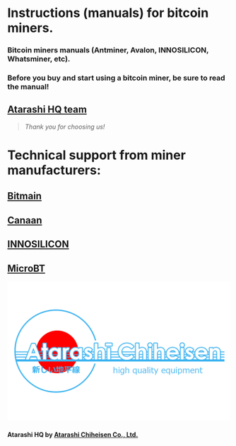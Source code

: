 # Instructions (manuals) for bitcoin miners.
### Bitcoin miners manuals (Antminer, Avalon, INNOSILICON, Whatsminer, etc).
### Before you buy and start using a bitcoin miner, be sure to read the manual!

## [Atarashi HQ team](https://atarashihq.com/)
> *Thank you for choosing us!*


# Technical support from miner manufacturers:

## [Bitmain](https://support.bitmain.com/hc/en-us/categories/115000999127-Product-Manuals)
## [Canaan](https://canaan.io/service/447)
## [INNOSILICON](https://www.innosilicon.com/html/support_en/download.html)
## [MicroBT](https://whatsminer.com/src/views/firmware-download.html)


![](https://github.com/AtarashiHQ/Bitcoin-miners/blob/main/Logo%20AC.jpg)
#### Atarashi HQ by [Atarashi Chiheisen Co., Ltd.](https://atarashichiheisen.com/)
